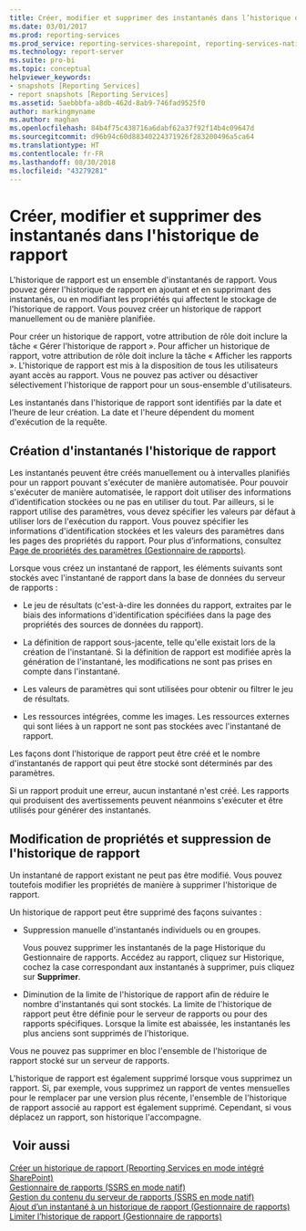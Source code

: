 ```yaml
---
title: Créer, modifier et supprimer des instantanés dans l’historique de rapport | Microsoft Docs
ms.date: 03/01/2017
ms.prod: reporting-services
ms.prod_service: reporting-services-sharepoint, reporting-services-native
ms.technology: report-server
ms.suite: pro-bi
ms.topic: conceptual
helpviewer_keywords:
- snapshots [Reporting Services]
- report snapshots [Reporting Services]
ms.assetid: 5aebbbfa-a8db-462d-8ab9-746fad9525f0
author: markingmyname
ms.author: maghan
ms.openlocfilehash: 84b4f75c438716a6dabf62a37f92f14b4c09647d
ms.sourcegitcommit: d96b94c60d88340224371926f283200496a5ca64
ms.translationtype: HT
ms.contentlocale: fr-FR
ms.lasthandoff: 08/30/2018
ms.locfileid: "43279281"
---
```

# <a name="create-modify-and-delete-snapshots-in-report-history"></a>Créer, modifier et supprimer des instantanés dans l'historique de rapport
  L'historique de rapport est un ensemble d'instantanés de rapport. Vous pouvez gérer l'historique de rapport en ajoutant et en supprimant des instantanés, ou en modifiant les propriétés qui affectent le stockage de l'historique de rapport. Vous pouvez créer un historique de rapport manuellement ou de manière planifiée.  
  
 Pour créer un historique de rapport, votre attribution de rôle doit inclure la tâche « Gérer l'historique de rapport ». Pour afficher un historique de rapport, votre attribution de rôle doit inclure la tâche « Afficher les rapports ». L'historique de rapport est mis à la disposition de tous les utilisateurs ayant accès au rapport. Vous ne pouvez pas activer ou désactiver sélectivement l'historique de rapport pour un sous-ensemble d'utilisateurs.  
  
 Les instantanés dans l'historique de rapport sont identifiés par la date et l'heure de leur création. La date et l'heure dépendent du moment d'exécution de la requête.  
  
## <a name="creating-snapshots-in-report-history"></a>Création d'instantanés l'historique de rapport  
 Les instantanés peuvent être créés manuellement ou à intervalles planifiés pour un rapport pouvant s'exécuter de manière automatisée. Pour pouvoir s'exécuter de manière automatisée, le rapport doit utiliser des informations d'identification stockées ou ne pas en utiliser du tout. Par ailleurs, si le rapport utilise des paramètres, vous devez spécifier les valeurs par défaut à utiliser lors de l'exécution du rapport. Vous pouvez spécifier les informations d'identification stockées et les valeurs des paramètres dans les pages des propriétés du rapport. Pour plus d’informations, consultez [Page de propriétés des paramètres &#40;Gestionnaire de rapports&#41;](http://msdn.microsoft.com/library/ebb53598-2378-46ae-8935-d5192f8ea49a).  
  
 Lorsque vous créez un instantané de rapport, les éléments suivants sont stockés avec l'instantané de rapport dans la base de données du serveur de rapports :  
  
-   Le jeu de résultats (c'est-à-dire les données du rapport, extraites par le biais des informations d'identification spécifiées dans la page des propriétés des sources de données du rapport).  
  
-   La définition de rapport sous-jacente, telle qu'elle existait lors de la création de l'instantané. Si la définition de rapport est modifiée après la génération de l'instantané, les modifications ne sont pas prises en compte dans l'instantané.  
  
-   Les valeurs de paramètres qui sont utilisées pour obtenir ou filtrer le jeu de résultats.  
  
-   Les ressources intégrées, comme les images. Les ressources externes qui sont liées à un rapport ne sont pas stockées avec l'instantané de rapport.  
  
 Les façons dont l'historique de rapport peut être créé et le nombre d'instantanés de rapport qui peut être stocké sont déterminés par des paramètres.  
  
 Si un rapport produit une erreur, aucun instantané n'est créé. Les rapports qui produisent des avertissements peuvent néanmoins s'exécuter et être utilisés pour générer des instantanés.  
  
## <a name="modifying-properties-and-deleting-report-history"></a>Modification de propriétés et suppression de l'historique de rapport  
 Un instantané de rapport existant ne peut pas être modifié. Vous pouvez toutefois modifier les propriétés de manière à supprimer l'historique de rapport.  
  
 Un historique de rapport peut être supprimé des façons suivantes :  
  
-   Suppression manuelle d'instantanés individuels ou en groupes.  
  
     Vous pouvez supprimer les instantanés de la page Historique du Gestionnaire de rapports. Accédez au rapport, cliquez sur Historique, cochez la case correspondant aux instantanés à supprimer, puis cliquez sur **Supprimer**.  
  
-   Diminution de la limite de l'historique de rapport afin de réduire le nombre d'instantanés qui sont stockés. La limite de l'historique de rapport peut être définie pour le serveur de rapports ou pour des rapports spécifiques. Lorsque la limite est abaissée, les instantanés les plus anciens sont supprimés de l'historique.  
  
 Vous ne pouvez pas supprimer en bloc l'ensemble de l'historique de rapport stocké sur un serveur de rapports.  
  
 L'historique de rapport est également supprimé lorsque vous supprimez un rapport. Si, par exemple, vous supprimez un rapport de ventes mensuelles pour le remplacer par une version plus récente, l'ensemble de l'historique de rapport associé au rapport est également supprimé. Cependant, si vous déplacez un rapport, son historique l'accompagne.  
  
## <a name="see-also"></a> Voir aussi  
 [Créer un historique de rapport &#40;Reporting Services en mode intégré SharePoint&#41;](../../reporting-services/report-server/create-report-history-reporting-services-in-sharepoint-integrated-mode.md)   
 [Gestionnaire de rapports &#40;SSRS en mode natif&#41;](http://msdn.microsoft.com/library/80949f9d-58f5-48e3-9342-9e9bf4e57896)   
 [Gestion du contenu du serveur de rapports &#40;SSRS en mode natif&#41;](../../reporting-services/report-server/report-server-content-management-ssrs-native-mode.md)   
 [Ajout d’un instantané à un historique de rapport &#40;Gestionnaire de rapports&#41;](../../reporting-services/report-server/add-a-snapshot-to-report-history-report-manager.md)   
 [Limiter l’historique de rapport &#40;Gestionnaire de rapports&#41;](../../reporting-services/reports/limit-report-history-report-manager.md)  
  
  
